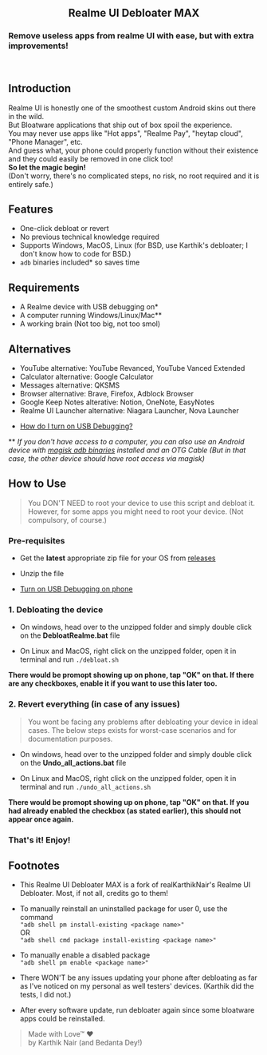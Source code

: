 <h2 align="center">Realme UI Debloater MAX</h2>
  <p align="center">
 <h3>Remove useless apps from realme UI with ease, but with extra improvements!</h3>
 <p align="center">
    <br />
</div>


## Introduction

Realme UI is honestly one of the smoothest custom Android skins out there in the wild.<br>
But Bloatware applications that ship out of box spoil the experience. <br>
You may never use apps like "Hot apps", "Realme Pay", "heytap cloud", "Phone Manager", etc. <br>
And guess what, your phone could properly function without their existence and they could easily be removed in one click too!<br>
**So let the magic begin!**<br>
(Don't worry, there's no complicated steps, no risk, no root required and it is entirely safe.)<br>

## Features

- One-click debloat or revert
- No previous technical knowledge required 
- Supports Windows, MacOS, Linux (for BSD, use Karthik's debloater; I don't know how to code for BSD.)
- `adb` binaries included* so saves time

## Requirements 

- A Realme device with USB debugging on*
- A computer running Windows/Linux/Mac**
- A working brain (Not too big, not too smol)

## Alternatives

- YouTube alternative: YouTube Revanced, YouTube Vanced Extended
- Calculator alternative: Google Calculator
- Messages alternative: QKSMS
- Browser alternative: Brave, Firefox, Adblock Browser
- Google Keep Notes alterative: Notion, OneNote, EasyNotes
- Realme UI Launcher alternative: Niagara Launcher, Nova Launcher


* [How do I turn on USB Debugging?](/Turning_on_usb_debugging.md)

** _If you don't have access to a computer, you can also use an Android device with [magisk adb binaries](https://sourceforge.net/projects/magiskfiles/files/module-uploads/adb-ndk-103916.zip/download) installed and an OTG Cable (But in that case, the other device should have root access via magisk)_

## **How to Use**

> You DON'T NEED to root your device to use this script and debloat it. However, for some apps you might need to root your device. (Not compulsory, of course.)

### Pre-requisites

- Get the **latest** appropriate zip file for your OS from [releases](https://github.com/realKarthikNair/realme-ui-debloater/releases)

- Unzip the file 

- [Turn on USB Debugging on phone](/Turning_on_usb_debugging.md)

### **1. Debloating the device**

- On windows, head over to the unzipped folder and simply double click on the **DebloatRealme.bat** file 

- On Linux and MacOS, right click on the unzipped folder, open it in terminal and run `./debloat.sh` 

**There would be promopt showing up on phone, tap "OK" on that. If there are any checkboxes, enable it if you want to use this later too.**

### **2. Revert everything (in case of any issues)**

> You wont be facing any problems after debloating your device in ideal cases. The below steps exists for worst-case scenarios and for documentation purposes.

- On windows, head over to the unzipped folder and simply double click on the **Undo_all_actions.bat** file 

- On Linux and MacOS, right click on the unzipped folder, open it in terminal and run `./undo_all_actions.sh`

**There would be promopt showing up on phone, tap "OK" on that. If you had already enabled the checkbox (as stated earlier), this should not appear once again.**

### That's it! Enjoy!

## Footnotes

- This Realme UI Debloater MAX is a fork of realKarthikNair's Realme UI Debloater. Most, if not all, credits go to them!
- To manually reinstall an uninstalled package for user 0, use the command  
`"adb shell pm install-existing <package name>"`  
OR  
`"adb shell cmd package install-existing <package name>"`  

- To manually enable a disabled package  
`"adb shell pm enable <package name>"`  

- There WON'T be any issues updating your phone after debloating as far as I've noticed on my personal as well testers' devices. (Karthik did the tests, I did not.)

- After every software update, run debloater again since some bloatware apps could be reinstalled. 


>Made with Love™ ❤️ <br>
>by Karthik Nair (and Bedanta Dey!) 


